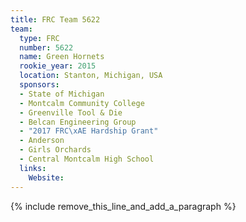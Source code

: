 ```yaml
---
title: FRC Team 5622
team:
  type: FRC
  number: 5622
  name: Green Hornets
  rookie_year: 2015
  location: Stanton, Michigan, USA
  sponsors:
  - State of Michigan
  - Montcalm Community College
  - Greenville Tool & Die
  - Belcan Engineering Group
  - "2017 FRC\xAE Hardship Grant"
  - Anderson
  - Girls Orchards
  - Central Montcalm High School
  links:
    Website:
---
```


{% include remove_this_line_and_add_a_paragraph %}